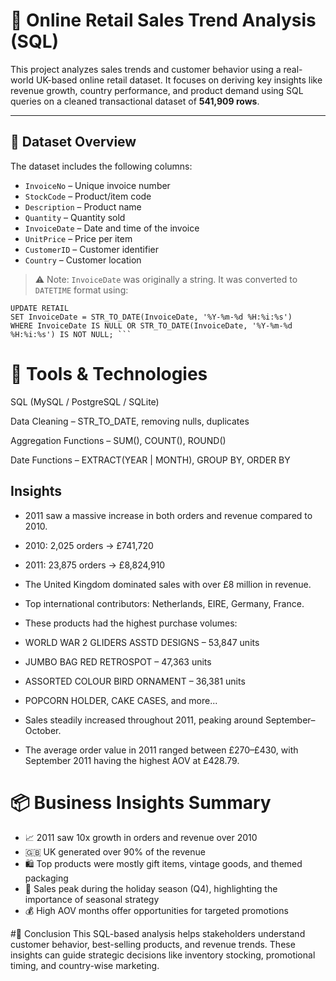 # 🛒 Online Retail Sales Trend Analysis (SQL)

This project analyzes sales trends and customer behavior using a real-world UK-based online retail dataset. It focuses on deriving key insights like revenue growth, country performance, and product demand using SQL queries on a cleaned transactional dataset of **541,909 rows**.

---

## 📁 Dataset Overview

The dataset includes the following columns:

- `InvoiceNo` – Unique invoice number  
- `StockCode` – Product/item code  
- `Description` – Product name  
- `Quantity` – Quantity sold  
- `InvoiceDate` – Date and time of the invoice  
- `UnitPrice` – Price per item  
- `CustomerID` – Customer identifier  
- `Country` – Customer location  

> ⚠️ Note: `InvoiceDate` was originally a string. It was converted to `DATETIME` format using:
```
UPDATE RETAIL
SET InvoiceDate = STR_TO_DATE(InvoiceDate, '%Y-%m-%d %H:%i:%s')
WHERE InvoiceDate IS NULL OR STR_TO_DATE(InvoiceDate, '%Y-%m-%d %H:%i:%s') IS NOT NULL; ```
```

# 🧰 Tools & Technologies
SQL (MySQL / PostgreSQL / SQLite)

Data Cleaning – STR_TO_DATE, removing nulls, duplicates

Aggregation Functions – SUM(), COUNT(), ROUND()

Date Functions – EXTRACT(YEAR | MONTH), GROUP BY, ORDER BY



## Insights 
- 2011 saw a massive increase in both orders and revenue compared to 2010.
-  2010: 2,025 orders → £741,720
-  2011: 23,875 orders → £8,824,910

- The United Kingdom dominated sales with over £8 million in revenue.

- Top international contributors: Netherlands, EIRE, Germany, France.
- These products had the highest purchase volumes:
- WORLD WAR 2 GLIDERS ASSTD DESIGNS – 53,847 units
- JUMBO BAG RED RETROSPOT – 47,363 units
- ASSORTED COLOUR BIRD ORNAMENT – 36,381 units
- POPCORN HOLDER, CAKE CASES, and more...
- Sales steadily increased throughout 2011, peaking around September–October.
- The average order value in 2011 ranged between £270–£430, with September 2011 having the highest AOV at £428.79.

# 📦 Business Insights Summary
- 📈 2011 saw 10x growth in orders and revenue over 2010
- 🇬🇧  UK generated over 90% of the revenue
- 🛍️ Top products were mostly gift items, vintage goods, and themed packaging
- 📅 Sales peak during the holiday season (Q4), highlighting the importance of seasonal strategy
- 💰 High AOV months offer opportunities for targeted promotions

#📌 Conclusion
This SQL-based analysis helps stakeholders understand customer behavior, best-selling products, and revenue trends. These insights can guide strategic decisions like inventory stocking, promotional timing, and country-wise marketing.
